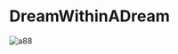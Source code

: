 # DreamWithinADream

![a88](https://user-images.githubusercontent.com/13278955/215907025-9bb79aa9-51bc-4c37-9f6c-7fe9f0a76a5a.jpg)
